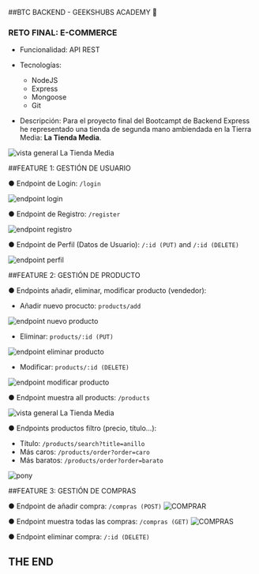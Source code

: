 ##BTC BACKEND - GEEKSHUBS ACADEMY 🚀
### RETO FINAL: E-COMMERCE

- Funcionalidad: API REST
- Tecnologías:
    - NodeJS
    - Express
    - Mongoose
    - Git

- Descripción: Para el proyecto final del Bootcampt de Backend Express he representado una tienda de segunda mano ambiendada en la Tierra Media: **La Tienda Media**.

<img src="/capturas/1.png" alt="vista general La Tienda Media">

##FEATURE 1: GESTIÓN DE USUARIO

● Endpoint de Login: `/login`

<img src="/capturas/3.png" alt="endpoint login">

● Endpoint de Registro: `/register`

<img src="/capturas/2.png" alt="endpoint registro">

● Endpoint de Perfil (Datos de Usuario): `/:id (PUT)`  and `/:id (DELETE)` 

<img src="/capturas/4.png" alt="endpoint perfil">


##FEATURE 2: GESTIÓN DE PRODUCTO

● Endpoints añadir, eliminar, modificar producto (vendedor):

- Añadir nuevo procucto: `products/add`
<img src="/capturas/5.png" alt="endpoint nuevo producto">

- Eliminar: `products/:id (PUT)` 
<img src="/capturas/6.png" alt="endpoint eliminar producto">

- Modificar: `products/:id (DELETE)` 
<img src="/capturas/7.png" alt="endpoint modificar producto">


● Endpoint muestra all products: `/products`

<img src="/capturas/1.png" alt="vista general La Tienda Media">

● Endpoints productos filtro (precio, título...):

- Título: `/products/search?title=anillo`
- Más caros: `/products/order?order=caro`
- Más baratos: `/products/order?order=barato`
<img src="/capturas/pony.png" alt="pony">



##FEATURE 3: GESTIÓN DE COMPRAS

● Endpoint de añadir compra: `/compras (POST)`
<img src="/capturas/COMPRAR.png" alt="COMPRAR">

● Endpoint muestra todas las compras: `/compras (GET)`
<img src="/capturas/COMPRAS.png" alt="COMPRAS">

● Endpoint eliminar compra: `/:id (DELETE)`

## THE END
